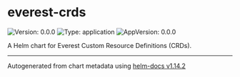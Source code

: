 # everest-crds

![Version: 0.0.0](https://img.shields.io/badge/Version-0.0.0-informational?style=flat-square) ![Type: application](https://img.shields.io/badge/Type-application-informational?style=flat-square) ![AppVersion: 0.0.0](https://img.shields.io/badge/AppVersion-0.0.0-informational?style=flat-square)

A Helm chart for Everest Custom Resource Definitions (CRDs).

----------------------------------------------
Autogenerated from chart metadata using [helm-docs v1.14.2](https://github.com/norwoodj/helm-docs/releases/v1.14.2)
